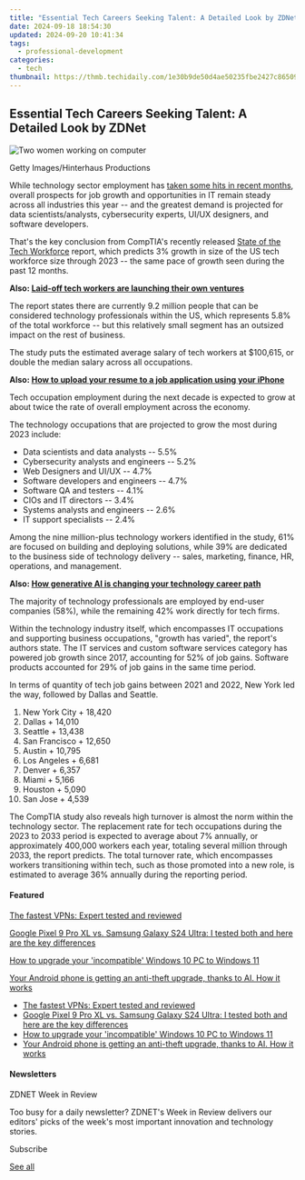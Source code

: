 ```yaml
---
title: "Essential Tech Careers Seeking Talent: A Detailed Look by ZDNet"
date: 2024-09-18 18:54:30
updated: 2024-09-20 10:41:34
tags:
  - professional-development
categories:
  - tech
thumbnail: https://thmb.techidaily.com/1e30b9de50d4ae50235fbe2427c86509d2c0711d92ede6d59da5c3ba818ec4d8.jpg
---
```


## Essential Tech Careers Seeking Talent: A Detailed Look by ZDNet

![Two women working on computer](https://www.zdnet.com/a/img/resize/f369ccf6cbe59b0d527ed4368da7e7629500e0f3/2023/04/18/f91bc736-ac9e-4e39-ad36-ed925b63e72f/gettyimages-666009304.jpg?auto=webp&width=1280)

Getty Images/Hinterhaus Productions

While technology sector employment has [taken some hits in recent months](https://www.zdnet.com/home-and-office/work-life/amazon-is-cutting-a-massive-18000-jobs-in-uncertain-economy/), overall prospects for job growth and opportunities in IT remain steady across all industries this year -- and the greatest demand is projected for data scientists/analysts, cybersecurity experts, UI/UX designers, and software developers.

That's the key conclusion from CompTIA's recently released [State of the Tech Workforce](https://www.cyberstates.org/) report, which predicts 3% growth in size of the US tech workforce size through 2023 -- the same pace of growth seen during the past 12 months. 

**Also: [Laid-off tech workers are launching their own ventures](https://www.zdnet.com/article/laid-off-tech-workers-are-launching-their-own-ventures-and-competing-with-their-ex-employers/)**

The report states there are currently 9.2 million people that can be considered technology professionals within the US, which represents 5.8% of the total workforce -- but this relatively small segment has an outsized impact on the rest of business. 

The study puts the estimated average salary of tech workers at $100,615, or double the median salary across all occupations. 

**Also: [How to upload your resume to a job application using your iPhone](https://www.zdnet.com/home-and-office/how-to-upload-your-resume-to-a-job-application-using-your-iphone/)**

Tech occupation employment during the next decade is expected to grow at about twice the rate of overall employment across the economy. 

The technology occupations that are projected to grow the most during 2023 include:

* Data scientists and data analysts -- 5.5%
* Cybersecurity analysts and engineers -- 5.2%
* Web Designers and UI/UX -- 4.7%
* Software developers and engineers -- 4.7%
* Software QA and testers -- 4.1%
* CIOs and IT directors -- 3.4%
* Systems analysts and engineers -- 2.6%
* IT support specialists -- 2.4%

Among the nine million-plus technology workers identified in the study, 61% are focused on building and deploying solutions, while 39% are dedicated to the business side of technology delivery -- sales, marketing, finance, HR, operations, and management. 

**Also: [How generative AI is changing your technology career path](https://www.zdnet.com/article/generative-ai-is-changing-your-technology-career-path-heres-what-you-need-to-know/)**

The majority of technology professionals are employed by end-user companies (58%), while the remaining 42% work directly for tech firms. 

Within the technology industry itself, which encompasses IT occupations and supporting business occupations, "growth has varied", the report's authors state. The IT services and custom software services category has powered job growth since 2017, accounting for 52% of job gains. Software products accounted for 29% of job gains in the same time period.

In terms of quantity of tech job gains between 2021 and 2022, New York led the way, followed by Dallas and Seattle. 

1. New York City + 18,420
2. Dallas + 14,010
3. Seattle + 13,438
4. San Francisco + 12,650
5. Austin + 10,795
6. Los Angeles + 6,681
7. Denver + 6,357
8. Miami + 5,166
9. Houston + 5,090
10. San Jose + 4,539

The CompTIA study also reveals high turnover is almost the norm within the technology sector. The replacement rate for tech occupations during the 2023 to 2033 period is expected to average about 7% annually, or approximately 400,000 workers each year, totaling several million through 2033, the report predicts. The total turnover rate, which encompasses workers transitioning within tech, such as those promoted into a new role, is estimated to average 36% annually during the reporting period. 

#### Featured

[The fastest VPNs: Expert tested and reviewed](https://www.zdnet.com/article/fastest-vpn/ "The fastest VPNs: Expert tested and reviewed")

[Google Pixel 9 Pro XL vs. Samsung Galaxy S24 Ultra: I tested both and here are the key differences](https://www.zdnet.com/article/google-pixel-9-pro-xl-vs-samsung-galaxy-s24-ultra/ "Google Pixel 9 Pro XL vs. Samsung Galaxy S24 Ultra: I tested both and here are the key differences")

[How to upgrade your 'incompatible' Windows 10 PC to Windows 11](https://www.zdnet.com/article/how-to-upgrade-your-incompatible-windows-10-pc-to-windows-11/ "How to upgrade your 'incompatible' Windows 10 PC to Windows 11")

[Your Android phone is getting an anti-theft upgrade, thanks to AI. How it works](https://www.zdnet.com/article/your-android-phone-is-getting-an-anti-theft-upgrade-thanks-to-ai-how-it-works/ "Your Android phone is getting an anti-theft upgrade, thanks to AI. How it works")

* [The fastest VPNs: Expert tested and reviewed](https://www.zdnet.com/article/fastest-vpn/ "The fastest VPNs: Expert tested and reviewed")
* [Google Pixel 9 Pro XL vs. Samsung Galaxy S24 Ultra: I tested both and here are the key differences](https://www.zdnet.com/article/google-pixel-9-pro-xl-vs-samsung-galaxy-s24-ultra/ "Google Pixel 9 Pro XL vs. Samsung Galaxy S24 Ultra: I tested both and here are the key differences")
* [How to upgrade your 'incompatible' Windows 10 PC to Windows 11](https://www.zdnet.com/article/how-to-upgrade-your-incompatible-windows-10-pc-to-windows-11/ "How to upgrade your 'incompatible' Windows 10 PC to Windows 11")
* [Your Android phone is getting an anti-theft upgrade, thanks to AI. How it works](https://www.zdnet.com/article/your-android-phone-is-getting-an-anti-theft-upgrade-thanks-to-ai-how-it-works/ "Your Android phone is getting an anti-theft upgrade, thanks to AI. How it works")

#### Newsletters

ZDNET Week in Review

Too busy for a daily newsletter? ZDNET's Week in Review delivers our editors' picks of the week's most important innovation and technology stories.

 Subscribe

[See all](https://www.zdnet.com/newsletters/)

<ins class="adsbygoogle"
     style="display:block"
     data-ad-format="autorelaxed"
     data-ad-client="ca-pub-7571918770474297"
     data-ad-slot="1223367746"></ins>



<ins class="adsbygoogle"
     style="display:block"
     data-ad-client="ca-pub-7571918770474297"
     data-ad-slot="8358498916"
     data-ad-format="auto"
     data-full-width-responsive="true"></ins>
